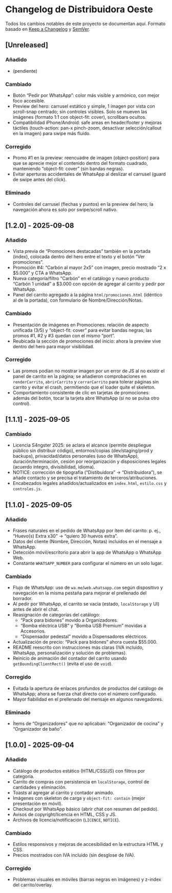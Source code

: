 # Changelog de Distribuidora Oeste

Todos los cambios notables de este proyecto se documentan aquí. Formato basado en
[Keep a Changelog](https://keepachangelog.com/es-ES/) y [SemVer](https://semver.org/lang/es/).

## [Unreleased]
### Añadido
- (pendiente)

### Cambiado
- Botón “Pedir por WhatsApp”: color más visible y armónico, con mejor foco accesible.
- Preview del hero: carrusel estático y simple, 1 imagen por vista con scroll-snap centrado; sin controles visibles.
	Solo se mueven las imágenes (formato 1:1 con object-fit: cover), scrollbars ocultos.
- Compatibilidad iPhone/Android: safe areas en header/footer y mejoras táctiles (touch-action: pan-x pinch-zoom,
	desactivar selección/callout en la imagen) para swipe más fluido.

### Corregido
- Promo #1 en la preview: reencuadre de imagen (object-position) para que se aprecie mejor el contenido
	dentro del formato cuadrado, manteniendo “object-fit: cover” (sin bandas negras).
- Evitar aperturas accidentales de WhatsApp al deslizar el carrusel (guard de swipe antes del click).

### Eliminado
- Controles del carrusel (flechas y puntos) en la preview del hero; la navegación ahora es solo por swipe/scroll nativo.

## [1.2.0] - 2025-09-08
### Añadido
- Vista previa de “Promociones destacadas” también en la portada (index), colocada dentro del hero entre el texto y el botón “Ver promociones”.
- Promoción #4: “Carbón al mayor 2x5” con imagen, precio mostrado “2 x $5.000” y CTA a WhatsApp.
- Nueva categoría/filtro “Carbón” en el catálogo y nuevo producto “Carbón 1 unidad” a $3.000 con opción de agregar al carrito y pedir por WhatsApp.
- Panel del carrito agregado a la página `html/promociones.html` (idéntico al de la portada), con formulario de Nombre/Dirección/Notas.

### Cambiado
- Presentación de imágenes en Promociones: relación de aspecto unificada (3/5) y “object-fit: cover” para evitar bandas negras; las promos #1, #2 y #3 quedan con el mismo “port”.
- Reubicada la sección de promociones del inicio: ahora la preview vive dentro del hero para mayor visibilidad.

### Corregido
- Las promos podían no mostrar imagen por un error de JS al no existir el panel de carrito en la página; se añadieron comprobaciones en `renderCarrito`, `abrirCarrito` y `cerrarCarrito` para tolerar páginas sin carrito y evitar el crash, permitiendo que el loader quite el skeleton.
- Comportamiento consistente de clic en tarjetas de promociones: además del botón, tocar la tarjeta abre WhatsApp (si no se pulsa otro control).

## [1.1.1] - 2025-09-05
### Cambiado
- Licencia S4ngster 2025: se aclara el alcance (permite despliegue público sin distribuir código), entornos/copias (dev/staging/prod y backups), privacidad/datos personales (uso de WhatsApp), duración/terminación, cesión por reorganización y disposiciones legales (acuerdo íntegro, divisibilidad, idioma).
- NOTICE: corrección de tipografía (“Distibuidora” → “Distribuidora”), se añade contacto y se precisa el tratamiento de terceros/atribuciones.
- Encabezados legales añadidos/actualizados en `index.html`, `estilo.css` y `controles.js`.

## [1.1.0] - 2025-09-05
### Añadido
- Frases naturales en el pedido de WhatsApp por ítem del carrito: p. ej., “Huevo(s) Extra x30” → “quiero 30 huevos extra”.
- Datos del cliente (Nombre, Dirección, Notas) incluidos en el mensaje a WhatsApp.
- Detección móvil/escritorio para abrir la app de WhatsApp o WhatsApp Web.
- Constante `WHATSAPP_NUMBER` para configurar el número en un solo lugar.

### Cambiado
- Flujo de WhatsApp: uso de `wa.me`/`web.whatsapp.com` según dispositivo y navegación en la misma pestaña para mejorar el prellenado del borrador.
- Al pedir por WhatsApp, el carrito se vacía (estado, `localStorage` y UI) antes de abrir el chat.
- Reasignación de categorías del catálogo:
	- “Pack para bidones” movido a Organizadores.
	- “Bomba eléctrica USB” y “Bomba USB Premium” movidas a Accesorios.
	- “Dispensador pedestal” movido a Dispensadores eléctricos.
- Actualización de precio: “Pack para bidones” ahora cuesta $55.000.
- README reescrito con instrucciones más claras (IVA incluido, WhatsApp, personalización y solución de problemas).
- Reinicio de animación del contador del carrito usando `getBoundingClientRect()` (evita el uso de `void`).

### Corregido
- Evitada la apertura de enlaces profundos de productos del catálogo de WhatsApp; ahora se fuerza chat directo con el número configurado.
- Mayor fiabilidad en el prellenado del mensaje en algunos navegadores.

### Eliminado
- Ítems de “Organizadores” que no aplicaban: “Organizador de cocina” y “Organizador de baño”.

## [1.0.0] - 2025-09-04
### Añadido
- Catálogo de productos estático (HTML/CSS/JS) con filtros por categoría.
- Carrito de compras con persistencia en `localStorage`, control de cantidades y eliminación.
- Toasts al agregar al carrito y contador animado.
- Imágenes con skeleton de carga y `object-fit: contain` (mejor presentación en móvil).
- Checkout por WhatsApp básico (abrir chat con resumen del pedido).
- Avisos de copyright/licencia en HTML, CSS y JS.
- Archivos de licencia/notificación (`LICENCE`, `NOTICE`).

### Cambiado
- Estilos responsivos y mejoras de accesibilidad en la estructura HTML y CSS.
- Precios mostrados con IVA incluido (sin desglose de IVA).

### Corregido
- Problemas visuales en móviles (barras negras en imágenes) y z-index del carrito/overlay.
